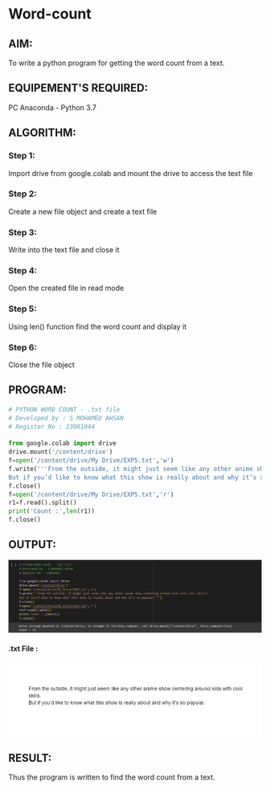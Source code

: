 # Word-count
## AIM:
To write a python program for getting the word count from a text.
## EQUIPEMENT'S REQUIRED: 
PC
Anaconda - Python 3.7
## ALGORITHM: 
### Step 1:
Import drive from google.colab and mount the drive to access the text file
### Step 2: 
Create a new file object and create a text file
### Step 3: 
Write into the text file and close it
### Step 4:  
Open the created file in read mode
### Step 5: 
Using len() function find the word count and display it
### Step 6: 
Close the file object
## PROGRAM:
~~~Python
# PYTHON WORD COUNT - .txt file
# Developed by : S MOHAMED AHSAN
# Register No : 23001044

from google.colab import drive
drive.mount('/content/drive')
f=open('/content/drive/My Drive/EXP5.txt','w')
f.write('''From the outside, it might just seem like any other anime show centering around kids with cool skills.
But if you’d like to know what this show is really about and why it’s so popular.''')
f.close()
f=open('/content/drive/My Drive/EXP5.txt','r')
r1=f.read().split()
print('Count :',len(r1))
f.close()
~~~
## OUTPUT:
![PIC1](/wd.png)
#### .txt File : 
![PIC2](/txt.png)


## RESULT:
Thus the program is written to find the word count from a text.
